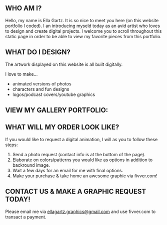 ## WHO AM I?

Hello, my name is Ella Gartz. It is so nice to meet you here (on this website portfolio I coded). I an introducing myseld today as an avid artist who loves to design and create digital projects. I welcome you to scroll throughout this static page in order to be able to view my favorite pieces from this portfolio.

## WHAT DO I DESIGN?

The artwork displayed on this website is all built digitally. 

I love to make... 

- animated versions of photos
- characters and fun designs 
- logos/podcast covers/youtube graphics 


## VIEW MY GALLERY PORTFOLIO: 



## WHAT WILL MY ORDER LOOK LIKE? 

If you would like to request a digital animation, I will as you to follow these steps: 

1. Send a photo request (contact info is at the bottom of the page).  
2. Elaborate on colors/patterns you would like as options in addition to backround image. 
3. Wait a few days for an email for me with final options. 
4. Make your purchase & take home an awesome graphic via fivver.com! 

## CONTACT US & MAKE A GRAPHIC REQUEST TODAY!

Please email me via ellagartz.graphics@gmail.com and use fivver.com to transact a payment.


